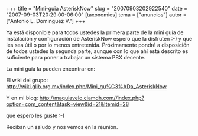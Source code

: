+++
title = "Mini-guia AsteriskNow"
slug = "20070903202922540"
date = "2007-09-03T20:29:00-06:00"
[taxonomies]
tema = ["anuncios"]
autor = ["Antonio L. Dominguez V."]
+++

Ya está disponible para todos ustedes la primera parte de la mini guía
de instalación y configuración de AsteriskNow espero que la disfruten
:-) y que les sea útil o por lo menos entretenida. Próximamente pondré a
disposición de todos ustedes la segunda parte, aunque con lo que ahí
está descrito es suficiente para poner a trabajar un sistema PBX
decente.

La mini guía la pueden encontrar en:

El wiki del grupo:
<a href="http://wiki.glib.org.mx/index.php/Mini_gu%C3%ADa_AsteriskNow">http://wiki.glib.org.mx/index.php/Mini_gu%C3%ADa_AsteriskNow</a>

Y en mi blog:
<a href="http://maquiavelo.ciamdh.com//index.php?option=com_content&amp;task=view&amp;id=21&amp;Itemid=28">http://maquiavelo.ciamdh.com//index.php?option=com_content&task=view&id=21&Itemid=28</a>

que espero les guste :-)

Reciban un saludo y nos vemos en la reunión.
